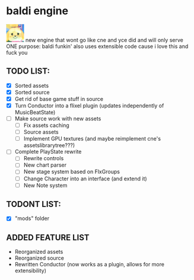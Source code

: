 # baldi engine

![isabelle](art/picture.png)
new engine that wont go like cne and yce did and will only serve ONE purpose: baldi funkin' also uses extensible code cause i love this and fuck you

## TODO LIST:

- [x] Sorted assets
- [x] Sorted source
- [x] Get rid of base game stuff in source
- [x] Turn Conductor into a flixel plugin (updates independently of MusicBeatState)
- [ ] Make source work with new assets
    - [ ] Fix assets caching
    - [ ] Source assets
    - [ ] Implement GPU textures (and maybe reimplement cne's assetslibrarytree???)
- [ ] Complete PlayState rewrite
    - [ ] Rewrite controls
    - [ ] New chart parser
    - [ ] New stage system based on FlxGroups
    - [ ] Change Character into an interface (and extend it)
    - [ ] New Note system

## TODONT LIST:

- [x] "mods" folder

## ADDED FEATURE LIST

- Reorganized assets
- Reorganized source
- Rewritten Conductor (now works as a plugin, allows for more extensibility)
